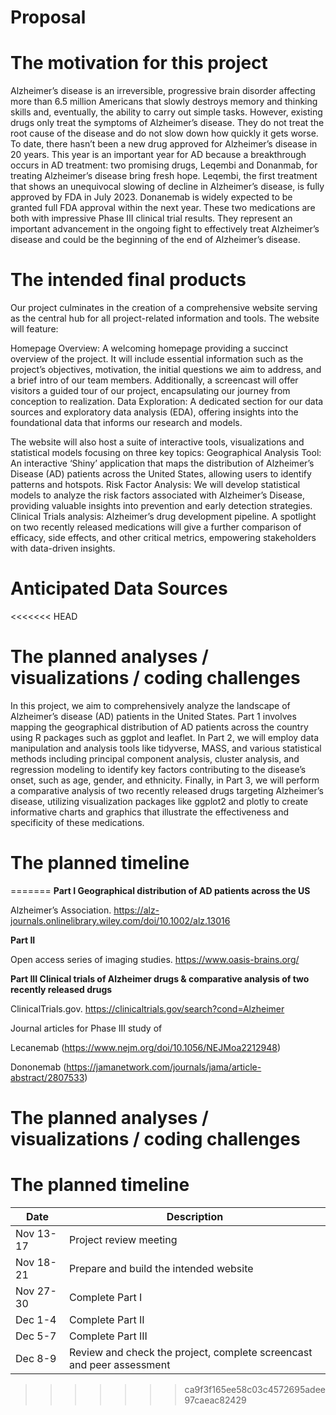 Proposal
================

# The motivation for this project

Alzheimer’s disease is an irreversible, progressive brain disorder
affecting more than 6.5 million Americans that slowly destroys memory
and thinking skills and, eventually, the ability to carry out simple
tasks. However, existing drugs only treat the symptoms of Alzheimer’s
disease. They do not treat the root cause of the disease and do not slow
down how quickly it gets worse. To date, there hasn’t been a new drug
approved for Alzheimer’s disease in 20 years. This year is an important
year for AD because a breakthrough occurs in AD treatment: two promising
drugs, Leqembi and Donanmab, for treating Alzheimer’s disease bring
fresh hope. Leqembi, the first treatment that shows an unequivocal
slowing of decline in Alzheimer’s disease, is fully approved by FDA in
July 2023. Donanemab is widely expected to be granted full FDA approval
within the next year. These two medications are both with impressive
Phase III clinical trial results. They represent an important
advancement in the ongoing fight to effectively treat Alzheimer’s
disease and could be the beginning of the end of Alzheimer’s disease.

# The intended final products

Our project culminates in the creation of a comprehensive website
serving as the central hub for all project-related information and
tools. The website will feature:

Homepage Overview: A welcoming homepage providing a succinct overview of
the project. It will include essential information such as the project’s
objectives, motivation, the initial questions we aim to address, and a
brief intro of our team members. Additionally, a screencast will offer
visitors a guided tour of our project, encapsulating our journey from
conception to realization. Data Exploration: A dedicated section for our
data sources and exploratory data analysis (EDA), offering insights into
the foundational data that informs our research and models.

The website will also host a suite of interactive tools, visualizations
and statistical models focusing on three key topics: Geographical
Analysis Tool: An interactive ‘Shiny’ application that maps the
distribution of Alzheimer’s Disease (AD) patients across the United
States, allowing users to identify patterns and hotspots. Risk Factor
Analysis: We will develop statistical models to analyze the risk factors
associated with Alzheimer’s Disease, providing valuable insights into
prevention and early detection strategies. Clinical Trials analysis:
Alzheimer’s drug development pipeline. A spotlight on two recently
released medications will give a further comparison of efficacy, side
effects, and other critical metrics, empowering stakeholders with
data-driven insights.

# Anticipated Data Sources

<<<<<<< HEAD
# The planned analyses / visualizations / coding challenges

In this project, we aim to comprehensively analyze the landscape of
Alzheimer’s disease (AD) patients in the United States. Part 1 involves
mapping the geographical distribution of AD patients across the country
using R packages such as ggplot and leaflet. In Part 2, we will employ
data manipulation and analysis tools like tidyverse, MASS, and various
statistical methods including principal component analysis, cluster
analysis, and regression modeling to identify key factors contributing
to the disease’s onset, such as age, gender, and ethnicity. Finally, in
Part 3, we will perform a comparative analysis of two recently released
drugs targeting Alzheimer’s disease, utilizing visualization packages
like ggplot2 and plotly to create informative charts and graphics that
illustrate the effectiveness and specificity of these medications.

# The planned timeline
=======
**Part I Geographical distribution of AD patients across the US**

Alzheimer’s Association.
<https://alz-journals.onlinelibrary.wiley.com/doi/10.1002/alz.13016>

**Part II**

Open access series of imaging studies. <https://www.oasis-brains.org/>

**Part III Clinical trials of Alzheimer drugs & comparative analysis of
two recently released drugs**

ClinicalTrials.gov. <https://clinicaltrials.gov/search?cond=Alzheimer>

Journal articles for Phase III study of

Lecanemab (<https://www.nejm.org/doi/10.1056/NEJMoa2212948>)

Dononemab
(<https://jamanetwork.com/journals/jama/article-abstract/2807533>)

# The planned analyses / visualizations / coding challenges

# The planned timeline

| Date      | Description                                                           |
|-----------|-----------------------------------------------------------------------|
| Nov 13-17 | Project review meeting                                                |
| Nov 18-21 | Prepare and build the intended website                                |
| Nov 27-30 | Complete Part I                                                       |
| Dec 1-4   | Complete Part II                                                      |
| Dec 5-7   | Complete Part III                                                     |
| Dec 8-9   | Review and check the project, complete screencast and peer assessment |
>>>>>>> ca9f3f165ee58c03c4572695adee97caeac82429
